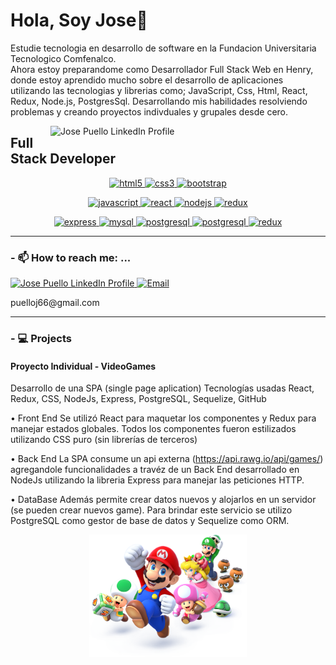# Hola, Soy Jose👋

 
Estudie tecnologia en desarrollo de software en la Fundacion Universitaria Tecnologico Comfenalco.                                
Ahora estoy preparandome como Desarrollador Full Stack Web en Henry, donde estoy aprendido mucho sobre el desarrollo de aplicaciones utilizando las tecnologias y librerias como; JavaScript, Css, Html, React, Redux, Node.js, PostgresSql. Desarrollando mis habilidades resolviendo problemas y creando proyectos indivduales y grupales desde cero.

    
   <img src="https://user-images.githubusercontent.com/67916064/99156868-3bd0da80-26a3-11eb-8d30-a83f596c9c65.jpg" alt="Jose Puello LinkedIn Profile" width="440px" align="right">     
 

## Full Stack Developer 
<p width='40%' height="100%"align="center"> 
   <a href="https://www.w3.org/html/" target="_blank"> <img src="https://icongr.am/devicon/html5-original-wordmark.svg?size=40&color=currentColor" alt="html5"             width="40" height="40"/> </a>   
   <a href="https://www.w3schools.com/css/" target="_blank"> <img src="https://icongr.am/devicon/css3-original-wordmark.svg?size=40&color=currentColor" alt="css3"         width="40" height="40"/> </a>
   <a href="https://getbootstrap.com" target="_blank"> <img src="https://icongr.am/devicon/bootstrap-plain-wordmark.svg?size=40&color=currentColor" alt="bootstrap"             width="40" height="40"/> </a>    
 </p>
 <p width='40%' align="center">
   <a href="https://developer.mozilla.org/en-US/docs/Web/JavaScript" target="_blank">
      <img src="https://icongr.am/devicon/javascript-original.svg?size=40&color=currentColor" alt="javascript" width="40" height="40"/> </a>
   <a href="https://reactjs.org/" target="_blank"> <img src="https://icongr.am/devicon/react-original.svg?size=40&color=currentColor" alt="react"                 width="40" height="40"/> </a>
  <a href="https://nodejs.org" target="_blank"> <img src="https://icongr.am/devicon/nodejs-original-wordmark.svg?size=40&color=currentColor" alt="nodejs"               width="40" height="40"/> </a>
    <a href="https://es.redux.js.org/" target="_blank"> <img src="https://cdn.icon-icons.com/icons2/2415/PNG/512/redux_original_logo_icon_146365.png" alt="redux" width="40" height="40"/> 
    </a>
   
 </p>
 <p width='40%' align="center">
   <a href="https://expressjs.com" target="_blank"> <img src="https://icongr.am/devicon/express-original-wordmark.svg?size=40&color=2ec539" alt="express"         width="40" height="40"/> </a>
   <a href="https://www.mysql.com/" target="_blank"> <img src="https://icongr.am/devicon/mysql-original-wordmark.svg?size=40&color=2ec539" alt="mysql"               width="40" height="40"/> </a>
   <a href="https://www.postgresql.org" target="_blank"> <img src="https://icongr.am/devicon/postgresql-original-wordmark.svg?size=40&color=2ec539"             alt="postgresql" width="40" height="40"/> </a>
   <a href="https://sequelize.org" target="_blank"> <img src="https://icongr.am/devicon/sequelize-original.svg?size=40&color=2ec539" alt="postgresql" width="40"               height="40"/> </a>  
   <a href="https://www.mongodb.com/" target="_blank"> <img src="https://icongr.am/devicon/mongodb-original-wordmark.svg?size=40&color=2ec539" alt="redux" width="40" height="40"/> </a>
 </p>
 
  
  
******
### - 📫 How to reach me: ...
   <p>
      <a href="https://www.linkedin.com/in/josepuello/">
         <img src="https://www.vectorlogo.zone/logos/linkedin/linkedin-icon.svg" alt="Jose Puello LinkedIn Profile" height="30" width="30">
      </a>   
      <a align='right' href="mailto:puelloj66@gmail.com">
         <img alt="Email" src="https://www.vectorlogo.zone/logos/gmail/gmail-icon.svg" height="30" width="30"/>
      </a>  
   </p>
   <p><label>puelloj66@gmail.com</label></p>
   
   
  ******
### - :computer: Projects

#### Proyecto Individual - VideoGames

Desarrollo de una SPA (single page aplication)
Tecnologías usadas React, Redux, CSS, NodeJs,
Express, PostgreSQL, Sequelize, GitHub 

• Front End
Se utilizó React para maquetar los componentes y
Redux para manejar estados globales.
Todos los componentes fueron estilizados utilizando
CSS puro (sin librerías de terceros)

• Back End
La SPA consume un api externa
(https://api.rawg.io/api/games/) agregandole
funcionalidades a travéz de un Back End desarrollado
en NodeJs utilizando la libreria Express para manejar
las peticiones HTTP.

• DataBase
Además permite crear datos nuevos y alojarlos en un
servidor (se pueden crear nuevos game). Para brindar
este servicio se utilizo PostgreSQL como gestor de
base de datos y Sequelize como ORM.
<p align='center'>     
   <a align='center' href="https://henry-comics.vercel.app/">
      <img src="https://github.com/JosePuelloCortina/PI-Videogames/blob/main/videogame.png" alt="Henry Comics Repo"   width="50%">  
    </a>
</p>


<!--

Here are some ideas to get you started:

- 🔭 I’m currently working on ...
- 🌱 I’m currently learning ...
- 👯 I’m looking to collaborate on ...
- 🤔 I’m looking for help with ...
- 💬 Ask me about ...

- 😄 Pronouns: ...
- ⚡ Fun fact: ...
-->
